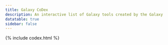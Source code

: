 ```yaml
---
title: Galaxy CoDex
description: An interactive list of Galaxy tools created by the Galaxy CoDex.
datatable: true
sidebar: false
---
```


<div markdown="0">
{% include codex.html %}
</div>